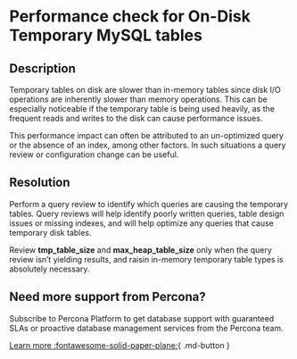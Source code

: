 # Performance check for On-Disk Temporary MySQL tables

## Description

Temporary tables on disk are slower than in-memory tables since disk I/O operations are inherently slower than memory operations. This can be especially noticeable if the temporary table is being used heavily, as the frequent reads and writes to the disk can cause performance issues. 

This performance impact can often be attributed to an un-optimized query or the absence of an index, among other factors. In such situations a query review or configuration change can be useful.

## Resolution

Perform a query review to identify which queries are causing the temporary tables.
Query reviews will help identify poorly written queries, table design issues or missing indexes, and will help optimize any queries that cause temporary disk tables.

Review **tmp_table_size** and **max_heap_table_size** only when the query review isn’t yielding results, and raisin in-memory temporary table types is absolutely necessary.

## Need more support from Percona?

Subscribe to Percona Platform to get database support with guaranteed SLAs or proactive database management services from the Percona team.

[Learn more :fontawesome-solid-paper-plane:](https://per.co.na/subscribe){ .md-button }
